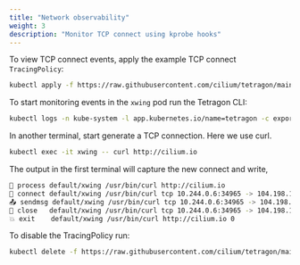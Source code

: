 ```yaml
---
title: "Network observability"
weight: 3
description: "Monitor TCP connect using kprobe hooks"
---
```


To view TCP connect events, apply the example TCP connect `TracingPolicy`:

```bash
kubectl apply -f https://raw.githubusercontent.com/cilium/tetragon/main/examples/tracingpolicy/tcp-connect.yaml
```

To start monitoring events in the `xwing` pod run the Tetragon CLI:

```bash
kubectl logs -n kube-system -l app.kubernetes.io/name=tetragon -c export-stdout -f | tetra getevents -o compact --namespace default --pod xwing
```

In another terminal, start generate a TCP connection. Here we use
curl.
```bash
kubectl exec -it xwing -- curl http://cilium.io
```
The output in the first terminal will capture the new connect and write,
```bash
🚀 process default/xwing /usr/bin/curl http://cilium.io
🔌 connect default/xwing /usr/bin/curl tcp 10.244.0.6:34965 -> 104.198.14.52:80
📤 sendmsg default/xwing /usr/bin/curl tcp 10.244.0.6:34965 -> 104.198.14.52:80 bytes 73
🧹 close   default/xwing /usr/bin/curl tcp 10.244.0.6:34965 -> 104.198.14.52:80
💥 exit    default/xwing /usr/bin/curl http://cilium.io 0
```

To disable the TracingPolicy run:
```bash
kubectl delete -f https://raw.githubusercontent.com/cilium/tetragon/main/examples/tracingpolicy/tcp-connect.yaml
```
